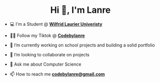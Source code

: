 <h1 align="center">Hi 👋, I'm Lanre</h1>
  

- 💻 I'm a Student @ <a href="https://www.wlu.ca/"><strong>Wilfrid Laurier Univeristy</strong></a></li>

- 👨‍💻 Follow my Tiktok @ <a href="https://www.tiktok.com/@codebylanre/"><strong>Codebylanre</strong></a></li>

- 🔭 I’m currently working on school projects and building a solid portfolio

- 👯 I’m looking to collaborate on projects

- 💬 Ask me about Computer Science

- 📫 How to reach me **codebylanre@gmail.com**


<!--
**codebylanre/codebylanre** is a ✨ _special_ ✨ repository because its `README.md` (this file) appears on your GitHub profile.

Here are some ideas to get you started:
![](https://komarev.com/ghpvc/?username=codebylanre)
- 🔭 I’m currently working on ...
- 🌱 I’m currently learning ...
- 👯 I’m looking to collaborate on ...
- 🤔 I’m looking for help with ...
- 💬 Ask me about ...
- 📫 How to reach me: ...
- 😄 Pronouns: ...
- ⚡ Fun fact: ...
-->
